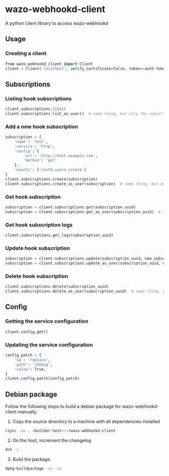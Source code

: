 # wazo-webhookd-client

A python client library to access wazo-webhookd

## Usage

### Creating a client

```python
from wazo_webhookd_client import Client
client = Client('localhost', verify_certificate=False, token=<auth-token>)
```

## Subscriptions

### Listing hook subscriptions

```python
client.subscriptions.list()
client.subscriptions.list_as_user()  # same thing, but only the subscriptions regarding the user making the request are considered
```

### Add a new hook subscription

```python
subscription = {
    'name': 'test',
    'service': 'http',
    'config': {
        'url': 'http://test.example.com',
        'method': 'get'
    },
    'events': ['confd.users.create']
}
client.subscriptions.create(subscription)
client.subscriptions.create_as_user(subscription)  # same thing, but only the events regarding the user making the request are considered
```

### Get hook subscription

```python
subscription = client.subscriptions.get(subscription_uuid)
subscription = client.subscriptions.get_as_user(subscription_uuid)  # same thing, but only the subscriptions regarding the user making the request are considered
```

### Get hook subscription logs

```python
client.subscriptions.get_logs(subscription_uuid)
```

### Update hook subscription

```python
subscription = client.subscriptions.update(subscription_uuid, new_subscription)
subscription = client.subscriptions.update_as_user(subscription_uuid, new_subscription)  # same thing, but only the subscriptions regarding the user making the request are considered

```

### Delete hook subscription

```python
client.subscriptions.delete(subscription_uuid)
client.subscriptions.delete_as_user(subscription_uuid)  # same thing, but only the subscriptions regarding the user making the request are considered
```

## Config

### Getting the service configuration

```python
client.config.get()
```

### Updating the service configuration

```python
config_patch = {
    'op': 'replace',
    'path': '/debug',
    'value': True,
}
client.config.patch(config_patch)
```

## Debian package

Follow the following steps to build a debian package for wazo-webhookd-client manually.

1. Copy the source directory to a machine with all dependencies installed

```sh
rsync -av . <builder-host>:~/wazo-webhookd-client
```

2. On the host, increment the changelog

```sh
dch -i
```

3. Build the package

```sh
dpkg-buildpackage -us -uc
```
